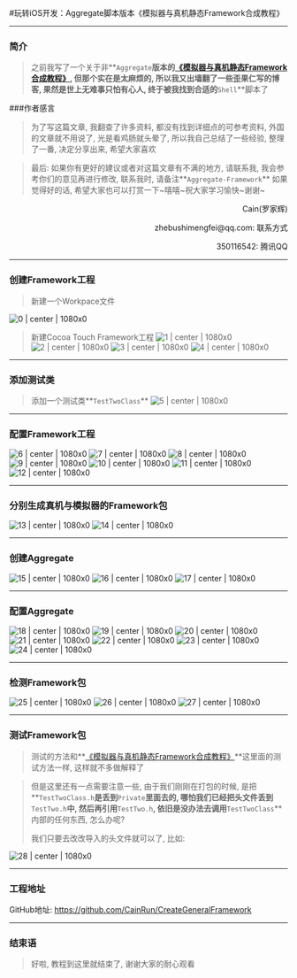 #玩转iOS开发：Aggregate脚本版本《模拟器与真机静态Framework合成教程》

---
### 简介

> 之前我写了一个关于非**`Aggregate`**版本的[《模拟器与真机静态Framework合成教程》](http://www.jianshu.com/p/305c62fa9e2b), 但那个实在是太麻烦的, 所以我又出墙翻了一些歪果仁写的博客, 果然是世上无难事只怕有心人, 终于被我找到合适的**`Shell`**脚本了

###作者感言
> 为了写这篇文章, 我翻查了许多资料, 都没有找到详细点的可参考资料, 外国的文章就不用说了, 光是看鸡肠就头晕了, 所以我自己总结了一些经验, 整理了一番, 决定分享出来, 希望大家喜欢


> 最后:
> 如果你有更好的建议或者对这篇文章有不满的地方, 请联系我, 我会参考你们的意见再进行修改, 联系我时, 请备注**`Aggregate-Framework`** 如果觉得好的话, 希望大家也可以打赏一下~嘻嘻~祝大家学习愉快~谢谢~
>

<p align="right">Cain(罗家辉)</p>
<p align="right">zhebushimengfei@qq.com: 联系方式</p>
<p align="right">350116542: 腾讯QQ</p>

---
### 创建Framework工程

> 新建一个Workpace文件

![0 | center | 1080x0](./0.png)

> 新建Cocoa Touch Framework工程
> ![1 | center | 1080x0](./1.png)
> ![2 | center | 1080x0](./2.png)
> ![3 | center | 1080x0](./3.png)
> ![4 | center | 1080x0](./4.png)

---
### 添加测试类

> 添加一个测试类**`TestTwoClass`**
> ![5 | center | 1080x0](./5.png)

---
### 配置Framework工程
![6 | center | 1080x0](./6.png)
![7 | center | 1080x0](./7.png)
![8 | center | 1080x0](./8.png)
![9 | center | 1080x0](./9.png)
![10 | center | 1080x0](./10.png)
![11 | center | 1080x0](./11.png)
![12 | center | 1080x0](./12.png)

---
### 分别生成真机与模拟器的Framework包

![13 | center | 1080x0](./13.png)
![14 | center | 1080x0](./14.png)

---
### 创建Aggregate

![15 | center | 1080x0](./15.png)
![16 | center | 1080x0](./16.png)
![17 | center | 1080x0](./17.png)

---
### 配置Aggregate

![18 | center | 1080x0](./18.png)
![19 | center | 1080x0](./19.png)
![20 | center | 1080x0](./20.png)
![21 | center | 1080x0](./21.png)
![22 | center | 1080x0](./22.png)
![23 | center | 1080x0](./23.png)
![24 | center | 1080x0](./24.png)

---
### 检测Framework包

![25 | center | 1080x0](./25.png)
![26 | center | 1080x0](./26.png)
![27 | center | 1080x0](./27.png)

---
### 测试Framework包

> 测试的方法和**[《模拟器与真机静态Framework合成教程》](http://www.jianshu.com/p/305c62fa9e2b)**这里面的测试方法一样, 这样就不多做解释了


> 但是这里还有一点需要注意一些, 由于我们刚刚在打包的时候, 是把**`TestTwoClass.h`**是丢到**`Private`**里面去的, 哪怕我们已经把头文件丢到**`TestTwo.h`**中, 然后再引用**`TestTwo.h`**, 依旧是没办法去调用**`TestTwoClass`**内部的任何东西, 怎么办呢?
>
> 我们只要去改改导入的头文件就可以了, 比如:

![28 | center | 1080x0](./28.png)

---
### 工程地址

GitHub地址: https://github.com/CainRun/CreateGeneralFramework

---
### 结束语

> 好啦, 教程到这里就结束了, 谢谢大家的耐心观看

